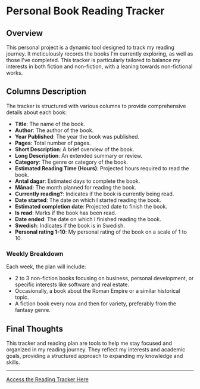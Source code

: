 # Personal Book Reading Tracker

## Overview

This personal project is a dynamic tool designed to track my reading journey. It meticulously records the books I'm currently exploring, as well as those I've completed. This tracker is particularly tailored to balance my interests in both fiction and non-fiction, with a leaning towards non-fictional works.

## Columns Description

The tracker is structured with various columns to provide comprehensive details about each book:

- **Title**: The name of the book.
- **Author**: The author of the book.
- **Year Published**: The year the book was published.
- **Pages**: Total number of pages.
- **Short Description**: A brief overview of the book.
- **Long Description**: An extended summary or review.
- **Category**: The genre or category of the book.
- **Estimated Reading Time (Hours)**: Projected hours required to read the book.
- **Antal dagar**: Estimated days to complete the book.
- **Månad**: The month planned for reading the book.
- **Currently reading?**: Indicates if the book is currently being read.
- **Date started**: The date on which I started reading the book.
- **Estimated completion date**: Projected date to finish the book.
- **Is read**: Marks if the book has been read.
- **Date ended**: The date on which I finished reading the book.
- **Swedish**: Indicates if the book is in Swedish.
- **Personal rating 1-10**: My personal rating of the book on a scale of 1 to 10.

### Weekly Breakdown

Each week, the plan will include:
- 2 to 3 non-fiction books focusing on business, personal development, or specific interests like software and real estate.
- Occasionally, a book about the Roman Empire or a similar historical topic.
- A fiction book every now and then for variety, preferably from the fantasy genre.

## Final Thoughts

This tracker and reading plan are tools to help me stay focused and organized in my reading journey. They reflect my interests and academic goals, providing a structured approach to expanding my knowledge and skills.

---

[Access the Reading Tracker Here](https://docs.google.com/spreadsheets/d/1rCZ7SWIVE4aRUdw9inYmtzKpuGU0wZV8P8FdS-jYwD0/edit#gid=1073444358)
